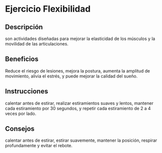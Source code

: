 # Ejercicio Flexibilidad

## Descripción
son actividades diseñadas para mejorar la elasticidad de los músculos y la movilidad de las articulaciones. 

## Beneficios
Reduce el riesgo de lesiones, mejora la postura, aumenta la amplitud de movimiento, alivia el estrés, y puede mejorar la calidad del sueño.


## Instrucciones
calentar antes de estirar, realizar estiramientos suaves y lentos, mantener cada estiramiento por 30 segundos, y repetir cada estiramiento de 2 a 4 veces por lado. 

## Consejos
calentar antes de estirar, estirar suavemente, mantener la posición, respirar profundamente y evitar el rebote.